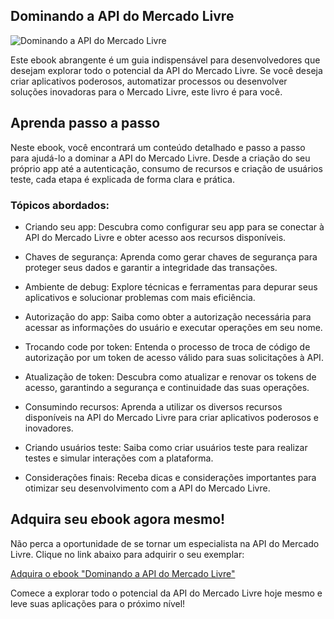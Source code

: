 ## Dominando a API do Mercado Livre

![Dominando a API do Mercado Livre]([https://link_para_a_imagem.jpg/](https://static-media.hotmart.com/kFfqdXltdmBbVMGHuXu09lEIarc=/300x300/smart/filters:format(webp):background_color(white)/hotmart/product_pictures/85db2c8d-957d-473b-af9e-f1cd3ed9d723/capahotmartdominandoapimeli.png?w=920))

Este ebook abrangente é um guia indispensável para desenvolvedores que desejam explorar todo o potencial da API do Mercado Livre. Se você deseja criar aplicativos poderosos, automatizar processos ou desenvolver soluções inovadoras para o Mercado Livre, este livro é para você.

## Aprenda passo a passo

Neste ebook, você encontrará um conteúdo detalhado e passo a passo para ajudá-lo a dominar a API do Mercado Livre. Desde a criação do seu próprio app até a autenticação, consumo de recursos e criação de usuários teste, cada etapa é explicada de forma clara e prática.

### Tópicos abordados:

-   Criando seu app: Descubra como configurar seu app para se conectar à API do Mercado Livre e obter acesso aos recursos disponíveis.
    
-   Chaves de segurança: Aprenda como gerar chaves de segurança para proteger seus dados e garantir a integridade das transações.
    
-   Ambiente de debug: Explore técnicas e ferramentas para depurar seus aplicativos e solucionar problemas com mais eficiência.
    
-   Autorização do app: Saiba como obter a autorização necessária para acessar as informações do usuário e executar operações em seu nome.
    
-   Trocando code por token: Entenda o processo de troca de código de autorização por um token de acesso válido para suas solicitações à API.
    
-   Atualização de token: Descubra como atualizar e renovar os tokens de acesso, garantindo a segurança e continuidade das suas operações.
    
-   Consumindo recursos: Aprenda a utilizar os diversos recursos disponíveis na API do Mercado Livre para criar aplicativos poderosos e inovadores.
    
-   Criando usuários teste: Saiba como criar usuários teste para realizar testes e simular interações com a plataforma.
    
-   Considerações finais: Receba dicas e considerações importantes para otimizar seu desenvolvimento com a API do Mercado Livre.
    

## Adquira seu ebook agora mesmo!

Não perca a oportunidade de se tornar um especialista na API do Mercado Livre. Clique no link abaixo para adquirir o seu exemplar:

[Adquira o ebook "Dominando a API do Mercado Livre"](https://hotmart.com/pt-br/marketplace/produtos/dominando-a-api-do-mercado-livre/V73735797K)

Comece a explorar todo o potencial da API do Mercado Livre hoje mesmo e leve suas aplicações para o próximo nível!
